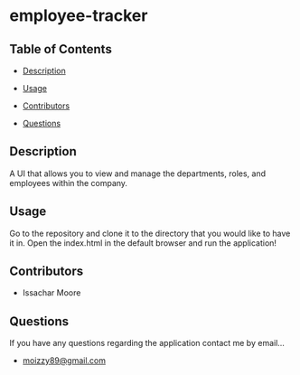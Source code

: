 # employee-tracker


## Table of Contents

* [Description](#description)

* [Usage](#usage)

* [Contributors](#contributors)

* [Questions](#questions)

## Description

A UI that allows you to view and manage the departments, roles, and employees within the company. 

## Usage

Go to the repository and clone it to the directory that you would like to have it in. Open the index.html in the default browser and run the application!

## Contributors

* Issachar Moore

## Questions

If you have any questions regarding the application contact me by email...

* moizzy89@gmail.com

